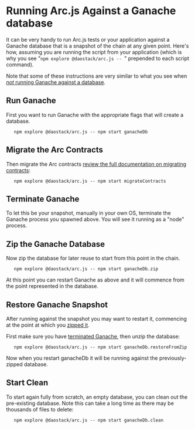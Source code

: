# Running Arc.js Against a Ganache database

It can be very handy to run Arc.js tests or your application against a Ganache database that is a snapshot of the chain at any given point. Here's how, assuming you are running the script from your application (which is why you see "`npm explore @daostack/arc.js -- `" prepended to each script command).

Note that some of these instructions are very similar to what you see when [_not_ running Ganache against a database](Home.md#setting-up-a-testnet-with-arc-contracts).

## Run Ganache

First you want to run Ganache with the appropriate flags that will create a database.

```script
   npm explore @daostack/arc.js -- npm start ganacheDb
```

## Migrate the Arc Contracts

Then migrate the Arc contracts [review the full documentation on migrating contracts](Home.md#setting-up-a-testnet-with-arc-contracts):

```script
   npm explore @daostack/arc.js -- npm start migrateContracts
```

## Terminate Ganache
To let this be your snapshot, manually in your own OS, terminate the Ganache process you spawned above. You will see it running as a "node" process.

## Zip the Ganache Database
Now zip the database for later reuse to start from this point in the chain.

```script
   npm explore @daostack/arc.js -- npm start ganacheDb.zip
```

At this point you can restart Ganache as above and it will commence from the point represented in the database. 

## Restore Ganache Snapshot

After running against the snapshot you may want to restart it, commencing at the point at which you [zipped it](#zip-the-ganache-database).

First make sure you have [terminated Ganache](#terminate-ganache), then unzip the database:

```script
   npm explore @daostack/arc.js -- npm start ganacheDb.restoreFromZip
```
Now when you restart ganacheDb it will be running against the previously-zipped database.

## Start Clean
To start again fully from scratch, an empty database, you can clean out the pre-existing database.  Note this can take a long time as there may be thousands of files to delete:

```script
   npm explore @daostack/arc.js -- npm start ganacheDb.clean
```
